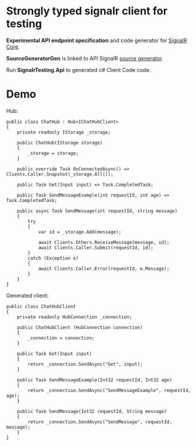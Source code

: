 # Strongly typed signalr client for testing

**Experimental API endpoint specification** and code generator for [SignalR Core](https://github.com/aspnet/SignalR).

**SourceGeneratorGen** is linked to API SignalR [source generator](https://devblogs.microsoft.com/dotnet/introducing-c-source-generators/).

Run **SignalrTesting.Api** to generated c# Client Code code.
# Demo
Hub:
```
public class ChatHub : Hub<IChatHubClient>
{
    private readonly IStorage _storage;

    public ChatHub(IStorage storage)
    {
        _storage = storage;
    }

    public override Task OnConnectedAsync() => Clients.Caller.Snapshot(_storage.All());

    public Task Get(Input input) => Task.CompletedTask;

    public Task SendMessageExample(int requestId, int age) => Task.CompletedTask;

    public async Task SendMessage(int requestId, string message)
    {
        try
        {
            var id = _storage.Add(message);

            await Clients.Others.ReceiveMessage(message, id);
            await Clients.Caller.Submit(requestId, id);
        }
        catch (Exception e)
        {
            await Clients.Caller.Error(requestId, e.Message);
        }
    }
}
```
Generated client:
```
public class ChatHubClient
{
    private readonly HubConnection _connection;

    public ChatHubClient (HubConnection connection)
    {
        _connection = connection;
    }
    
    public Task Get(Input input)
    {
        return _connection.SendAsync("Get", input);
    }

    public Task SendMessageExample(Int32 requestId, Int32 age)
    {
        return _connection.SendAsync("SendMessageExample", requestId, age);
    }

    public Task SendMessage(Int32 requestId, String message)
    {
        return _connection.SendAsync("SendMessage", requestId, message);
    }
}
```
